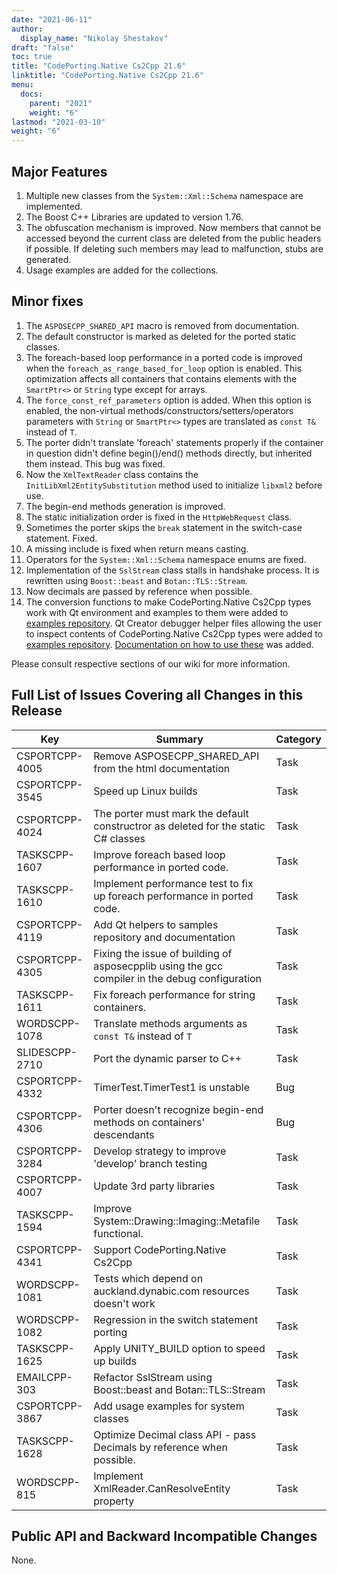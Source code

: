```yaml
---
date: "2021-06-11"
author:
  display_name: "Nikolay Shestakov"
draft: "false"
toc: true
title: "CodePorting.Native Cs2Cpp 21.6"
linktitle: "CodePorting.Native Cs2Cpp 21.6"
menu:
  docs:
    parent: "2021"
    weight: "6"
lastmod: "2021-03-10"
weight: "6"
---
```


## Major Features ##

1. Multiple new classes from the `System::Xml::Schema` namespace are implemented.
1. The Boost C++ Libraries are updated to version 1.76.
1. The obfuscation mechanism is improved. Now members that cannot be accessed beyond the current class are deleted from the public headers if possible. If deleting such members may lead to malfunction, stubs are generated.
1. Usage examples are added for the collections.

## Minor fixes ##

1. The `ASPOSECPP_SHARED_API` macro is removed from documentation.
1. The default constructor is marked as deleted for the ported static classes.
1. The foreach-based loop performance in a ported code is improved when the `foreach_as_range_based_for_loop` option is enabled. This optimization affects all containers that contains elements with the `SmartPtr<>` or `String` type except for arrays.
1. The `force_const_ref_parameters` option is added. When this option is enabled, the non-virtual methods/constructors/setters/operators parameters with `String` or `SmartPtr<>` types are translated as `const T&` instead of `T`.
1. The porter didn't translate 'foreach' statements properly if the container in question didn't define begin()/end() methods directly, but inherited them instead. This bug was fixed.
1. Now the `XmlTextReader` class contains the `InitLibXml2EntitySubstitution` method used to initialize `libxml2` before use.
1. The begin-end methods generation is improved.
1. The static initialization order is fixed in the `HttpWebRequest` class.
1. Sometimes the porter skips the `break` statement in the switch-case statement. Fixed.
1. A missing include is fixed when return means casting.
1. Operators for the `System::Xml::Schema` namespace enums are fixed.
1. Implementation of the `SslStream` class stalls in handshake process. It is rewritten using `Boost::beast` and `Botan::TLS::Stream`.
1. Now decimals are passed by reference when possible.
1. The conversion functions to make CodePorting.Native Cs2Cpp types work with Qt environment and examples to them were added to [examples repository](https://github.com/codeporting-native/codeporting-native-cs2cpp). Qt Creator debugger helper files allowing the user to inspect contents of CodePorting.Native Cs2Cpp types were added to [examples repository](https://github.com/codeporting-native/codeporting-native-cs2cpp/tree/master/qtcreator_debugging_helpers). [Documentation on how to use these](https://docs.codeporting.com/native/cs2cpp/developer-guide/qt-support/) was added.

Please consult respective sections of our wiki for more information.

## Full List of Issues Covering all Changes in this Release ##

| Key | Summary | Category |
| --- | --- | --- |
| CSPORTCPP-4005 | Remove ASPOSECPP_SHARED_API from the html documentation | Task |
| CSPORTCPP-3545 | Speed up Linux builds | Task |
| CSPORTCPP-4024 | The porter must mark the default constructror as deleted for the static C# classes | Task |
| TASKSCPP-1607 | Improve foreach based loop performance in ported code. | Task |
| TASKSCPP-1610 | Implement performance test to fix up foreach performance in ported code. | Task |
| CSPORTCPP-4119 | Add Qt helpers to samples repository and documentation | Task |
| CSPORTCPP-4305 | Fixing the issue of building of asposecpplib using the gcc compiler in the debug configuration | Task |
| TASKSCPP-1611 | Fix foreach performance for string containers. | Task |
| WORDSCPP-1078 | Translate methods arguments as `const T&` instead of `T` | Task |
| SLIDESCPP-2710 | Port the dynamic parser to C++ | Task |
| CSPORTCPP-4332 | TimerTest.TimerTest1 is unstable | Bug |
| CSPORTCPP-4306 | Porter doesn't recognize begin-end methods on containers' descendants | Bug |
| CSPORTCPP-3284 | Develop strategy to improve 'develop' branch testing | Task |
| CSPORTCPP-4007 | Update 3rd party libraries | Task |
| TASKSCPP-1594 | Improve System::Drawing::Imaging::Metafile functional. | Task |
| CSPORTCPP-4341 | Support CodePorting.Native Cs2Cpp | Task |
| WORDSCPP-1081	| Tests which depend on auckland.dynabic.com resources doesn't work | Task |
| WORDSCPP-1082 | Regression in the switch statement porting | Task |
| TASKSCPP-1625 | Apply UNITY_BUILD option to speed up builds | Task |
| EMAILCPP-303 | Refactor SslStream using Boost::beast and Botan::TLS::Stream | Task |
| CSPORTCPP-3867 | Add usage examples for system classes | Task |
| TASKSCPP-1628 | Optimize Decimal class API - pass Decimals by reference when possible. | Task |
| WORDSCPP-815 | Implement XmlReader.CanResolveEntity property | Task |

## Public API and Backward Incompatible Changes ##

None.
